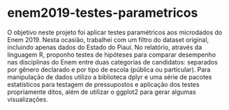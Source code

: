 # enem2019-testes-parametricos
O objetivo neste projeto foi aplicar testes paramétricos aos microdados do Enem 2019. Nesta ocasião, trabalhei com um filtro do dataset original, incluindo apenas dados do Estado do Piauí. No relatório, através da linguagem R, proponho testes de hipóteses para comparar desempenho nas disciplinas do Enem entre duas categorias de candidatos: separados por gênero declarado e por tipo de escola (pública ou particular). Para manipulação de dados utilizo a biblioteca dplyr e uma série de pacotes estatísticos para testagem de pressupostos e aplicação dos testes propriamente ditos, além de utilizar o ggplot2 para gerar algumas visualizações. 
